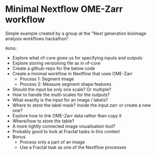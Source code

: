 # Minimal Nextflow OME-Zarr workflow

Simple example created by a group at the "Next generation bioimage analysis workflows hackathon".

Aims:

* Explore what nf-core gives us for specifying inputs and outputs
* Explore storing versioning file as in nf-core
* Create a github-repo for the below code
* Create a minimal workflow in Nextflow that uses OME-Zarr
  * Process 1: Segment image
  * Process 2: Measure segment shape features
* Should the input be only one scale? Or multiple?
* How to handle the multi-scales for the outputs?
* What exactly is the input for an image / labels?
* Where to store the label mask? Inside the input.zarr or create a new one?
* Explore how to link OME-Zarr data rather than copy it
* Where/how to store the table?
* A more tightly connected image visualisation tool?
* Probably good to look at Fractal tasks in this context
* Bonus
  * Process only a part of an image
  * Use a Fractal task as one of the Nextflow processes
